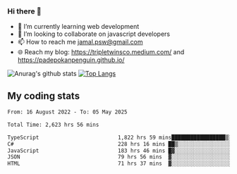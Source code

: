 ### Hi there 👋

<!--
**padepokanpenguin/padepokanpenguin** is a ✨ _special_ ✨ repository because its `README.md` (this file) appears on your GitHub profile.
-->

- 🌱 I’m currently learning  web development
- 👯 I’m looking to collaborate on javascript developers
- 📫 How to reach me jamal.psw@gmail.com
- 🌐 Reach my blog:
   https://tripletwinsco.medium.com/ and
   https://padepokanpenguin.github.io/

![Anurag's github stats](https://github-readme-stats.vercel.app/api?username=padepokanpenguin&count_private=true&disable_animations=false&show_icons=true&theme=default)
[![Top Langs](https://github-readme-stats.vercel.app/api/top-langs/?username=padepokanpenguin&theme=default&layout=compact)](https://github.com/padepokanpenguin)

## My coding stats

<!--START_SECTION:waka-->

```txt
From: 16 August 2022 - To: 05 May 2025

Total Time: 2,623 hrs 56 mins

TypeScript                         1,822 hrs 59 mins█████████████████▒░░░░░░░   69.48 %
C#                                 228 hrs 16 mins ██▒░░░░░░░░░░░░░░░░░░░░░░   08.70 %
JavaScript                         183 hrs 46 mins █▓░░░░░░░░░░░░░░░░░░░░░░░   07.00 %
JSON                               79 hrs 56 mins  ▓░░░░░░░░░░░░░░░░░░░░░░░░   03.05 %
HTML                               71 hrs 37 mins  ▓░░░░░░░░░░░░░░░░░░░░░░░░   02.73 %
```

<!--END_SECTION:waka-->


